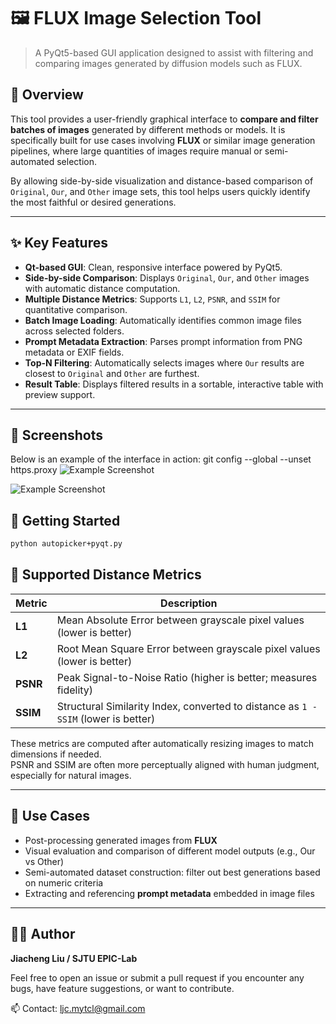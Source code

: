 # 🖼️ FLUX Image Selection Tool
> A PyQt5-based GUI application designed to assist with filtering and comparing images generated by diffusion models such as FLUX.

## 📌 Overview

This tool provides a user-friendly graphical interface to **compare and filter batches of images** generated by different methods or models. It is specifically built for use cases involving **FLUX** or similar image generation pipelines, where large quantities of images require manual or semi-automated selection.

By allowing side-by-side visualization and distance-based comparison of `Original`, `Our`, and `Other` image sets, this tool helps users quickly identify the most faithful or desired generations.

---

## ✨ Key Features

- **Qt-based GUI**: Clean, responsive interface powered by PyQt5.
- **Side-by-side Comparison**: Displays `Original`, `Our`, and `Other` images with automatic distance computation.
- **Multiple Distance Metrics**: Supports `L1`, `L2`, `PSNR`, and `SSIM` for quantitative comparison.
- **Batch Image Loading**: Automatically identifies common image files across selected folders.
- **Prompt Metadata Extraction**: Parses prompt information from PNG metadata or EXIF fields.
- **Top-N Filtering**: Automatically selects images where `Our` results are closest to `Original` and `Other` are furthest.
- **Result Table**: Displays filtered results in a sortable, interactive table with preview support.


---

## 📸 Screenshots
Below is an example of the interface in action:
git config --global --unset https.proxy
![Example Screenshot](assets/example1.jpg)

![Example Screenshot](assets/example2.jpg)
## 🚀 Getting Started
```bash
python autopicker+pyqt.py
```

## 📐 Supported Distance Metrics

| Metric | Description |
|--------|-------------|
| **L1** | Mean Absolute Error between grayscale pixel values (lower is better) |
| **L2** | Root Mean Square Error between grayscale pixel values (lower is better) |
| **PSNR** | Peak Signal-to-Noise Ratio (higher is better; measures fidelity) |
| **SSIM** | Structural Similarity Index, converted to distance as `1 - SSIM` (lower is better) |

These metrics are computed after automatically resizing images to match dimensions if needed.  
PSNR and SSIM are often more perceptually aligned with human judgment, especially for natural images.

---

## 🧠 Use Cases

- Post-processing generated images from **FLUX**
- Visual evaluation and comparison of different model outputs (e.g., Our vs Other)
- Semi-automated dataset construction: filter out best generations based on numeric criteria
- Extracting and referencing **prompt metadata** embedded in image files

---

## 👨‍💻 Author

**Jiacheng Liu / SJTU EPIC-Lab**

Feel free to open an issue or submit a pull request if you encounter any bugs, have feature suggestions, or want to contribute.

📫 Contact: [ljc.mytcl@gmail.com](mailto:ljc.mytcl@gmail.com)

